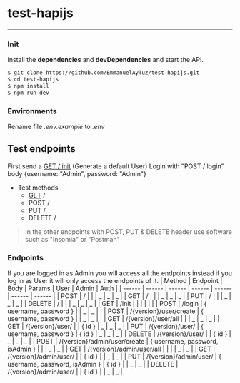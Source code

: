 # test-hapijs

---

### Init

Install the **dependencies** and **devDependencies** and start the API.

```sh
$ git clone https://github.com/EmmanuelAyTuz/test-hapijs.git
$ cd test-hapijs
$ npm install
$ npm run dev
```

### Environments

Rename file _.env.example_ to _.env_

## Test endpoints

First send a [GET / init][get_init] (Generate a default User)
Login with "POST / login" body {username: "Admin", password: "Admin"}

- Test methods
  - [GET][get_test] /
  - POST /
  - PUT /
  - DELETE /

> In the other endpoints with POST, PUT & DELETE header use software such as "Insomia" or "Postman"

### Endpoints

If you are logged in as Admin you will access all the endpoints instead if you log in as User it will only access the endpoints of it.
| Method | Endpoint | Body | Params | User | Admin | Auth |
| ------ | ------ | ------ | ------ | ------ | ------ | ------ |
| POST | / | | | _ | _ | _ |
| GET | / | | | _ | _ | _ |
| PUT | / | | | _ | _ | _ |
| DELETE | / | | | _ | _ | _ |
| GET | /init | | | | | |
| POST | /login | { username, password } | | _ | _ | |
| POST | /{version}/user/create | { username, password } | | _ | _ | |
| GET | /{version}/user/all | | | _ | _ | _ |
| GET | /{version}/user/ | | { id } | _ | _ | _ |
| PUT | /{version}/user/ | { username, password } | { id } | _ | _ | _ |
| DELETE | /{version}/user/ | | { id } | _ | _ | _ |
| POST | /{version}/admin/user/create | { username, password, isAdmin } | | | _ | _ |
| GET | /{version}/admin/user/all | | | | _ | _ |
| GET | /{version}/admin/user/ | | { id } | | _ | _ |
| PUT | /{version}/admin/user/ | { username, password, isAdmin } | { id } | | _ | _ |
| DELETE | /{version}/admin/user/ | | { id } | | _ | _ |

[get_test]: http://localhost:8000/
[get_init]: http://localhost:8000/init
